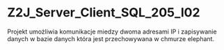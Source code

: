 # Z2J_Server_Client_SQL_205_l02

Projekt umożliwia komunikacje miedzy dwoma adresami IP i zapisywanie danych w bazie danych która jest przechowywana w chmurze elephant.
